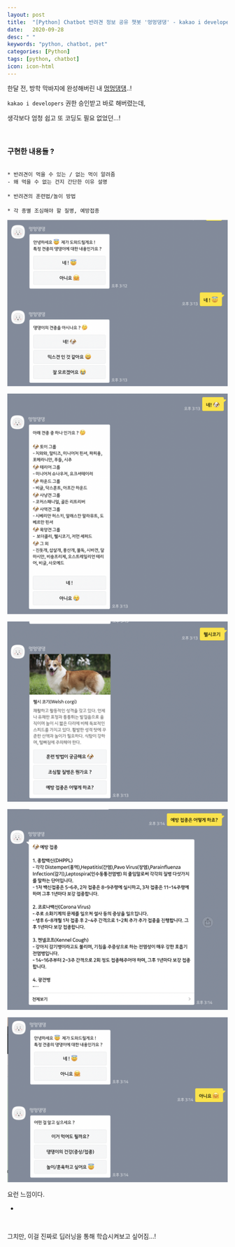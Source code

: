 ```yaml
---
layout: post
title:  "[Python] Chatbot 반려견 정보 공유 챗봇 '멍멍댕댕' - kakao i developers로 개발 완료!  "
date:   2020-09-28
desc: " "
keywords: "python, chatbot, pet"
categories: [Python]
tags: [python, chatbot]
icon: icon-html
---
```



한달 전, 방학 막바지에 완성해버린 내 [멍멍댕댕](https://pf.kakao.com/_sxoBAK)..!

`kakao i developers` 권한 승인받고 바로 해버렸는데,

생각보다 엄청 쉽고 또 코딩도 필요 없었던...!


<br>

### 구현한 내용들 ?


```

* 반려견이 먹을 수 있는 / 없는 먹이 알려줌
- 왜 먹을 수 없는 건지 간단한 이유 설명

* 반려견의 훈련법/놀이 방법

* 각 종별 조심해야 할 질병, 예방접종

```


![mmdd1](https://github.com/midannii/midannii.github.io/blob/master/static/assets/img/blog/chatbot/chatbot1.png)

![mmdd2](https://github.com/midannii/midannii.github.io/blob/master/static/assets/img/blog/chatbot/chatbot4.png)

![mmdd3](https://github.com/midannii/midannii.github.io/blob/master/static/assets/img/blog/chatbot/chatbot3.png)

![mmdd4](https://github.com/midannii/midannii.github.io/blob/master/static/assets/img/blog/chatbot/chatbot2.png)

![mmdd5](https://github.com/midannii/midannii.github.io/blob/master/static/assets/img/blog/chatbot/chatbot5.png)


요런 느낌이다.

*


<br>


그치만, 이걸 진짜로 딥러닝을 통해 학습시켜보고 싶어짐...!
